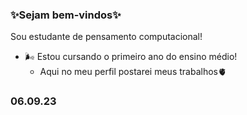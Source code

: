 ### ✨Sejam bem-vindos✨
Sou estudante de pensamento computacional! 
* 🌬️ Estou cursando o primeiro ano do ensino médio!
     * Aqui no meu perfil postarei meus trabalhos🫀
 ### 06.09.23
